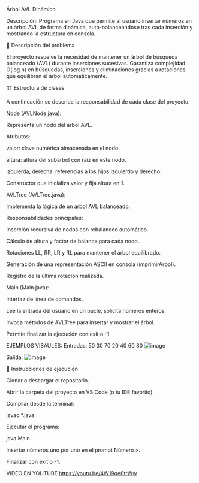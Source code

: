 Árbol AVL Dinámico

Descripción: Programa en Java que permite al usuario insertar números en un árbol AVL de forma dinámica, auto-balanceándose tras cada inserción y mostrando la estructura en consola.

📝 Descripción del problema

El proyecto resuelve la necesidad de mantener un árbol de búsqueda balanceado (AVL) durante inserciones sucesivas. Garantiza complejidad O(log n) en búsquedas, inserciones y eliminaciones gracias a rotaciones que equilibran el árbol automáticamente.

🏗️ Estructura de clases

A continuación se describe la responsabilidad de cada clase del proyecto:

Node (AVLNode.java):

Representa un nodo del árbol AVL.

Atributos:

valor: clave numérica almacenada en el nodo.

altura: altura del subárbol con raíz en este nodo.

izquierda, derecha: referencias a los hijos izquierdo y derecho.

Constructor que inicializa valor y fija altura en 1.

AVLTree (AVLTree.java):

Implementa la lógica de un árbol AVL balanceado.

Responsabilidades principales:

Inserción recursiva de nodos con rebalanceo automático.

Cálculo de altura y factor de balance para cada nodo.

Rotaciones LL, RR, LR y RL para mantener el árbol equilibrado.

Generación de una representación ASCII en consola (imprimirArbol).

Registro de la última rotación realizada.

Main (Main.java):

Interfaz de línea de comandos.

Lee la entrada del usuario en un bucle, solicita números enteros.

Invoca métodos de AVLTree para insertar y mostrar el árbol.

Permite finalizar la ejecución con exit o -1.

EJEMPLOS VISAULES:
Entradas: 50 30 70 20 40 60 80
![image](https://github.com/user-attachments/assets/eedb44b4-11eb-4967-95db-a612a28f90d9)

Salida:
![image](https://github.com/user-attachments/assets/dafe50e2-36ed-4cc0-82dd-164489e1900a)

🚀 Instrucciones de ejecución

Clonar o descargar el repositorio.

Abrir la carpeta del proyecto en VS Code (o tu IDE favorito).

Compilar desde la terminal:

javac *.java

Ejecutar el programa:

java Main

Insertar números uno por uno en el prompt Número >.

Finalizar con exit o -1.

VIDEO EN YOUTUBE
https://youtu.be/4W19qe6trWw
